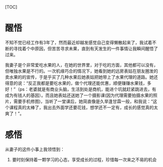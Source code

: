 [TOC]
# 醒悟

不知不觉已经工作有3年了，然而最近却越发感觉自己变得懒散起来了，我试着不断的寻找着个中原因，但苦苦寻求未果，直到有天发生的一件事情让我瞬间醒悟了过来。

我妻子是个非常爱吃水果的人，在她的世界里，对于吃的方面，其他都可以没有，但唯独水果是不行的。一次机缘巧合的情况下，她看到她的远房表姑在朋友圈发的卖水果的的宣传，于是乎买了几种水果后她表姑把她带上了水果代理的道路。她还得意的说：“反正我都是要吃水果的，做个代理还能优惠，顺便赚赚水果钱，多好！”（ps：老婆就是有商业头脑，生活到处是商机，能进个坑就赶紧跳进去，有成为有钱人的基因）。而且她表姑还送她了一个摄影课(因为代理需要拍摄水果的照片，需要手机修图)，当听了一堂课后，她简直像是久旱逢甘霖一般，和我说：“这个课程真的太棒了，我出去外面学还要花钱，想学还不一定有，成长的感觉真的太爽了！”。

# 感悟
从妻子的这件小事上我领悟到：
1. 要时刻保持着一颗学习的心态，享受成长的过程，珍惜每一次来之不易的机会
